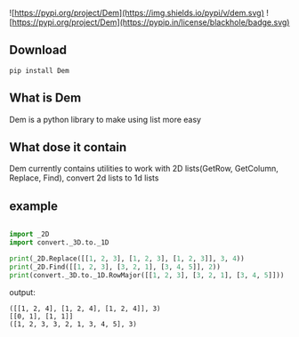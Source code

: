 ![https://pypi.org/project/Dem](https://img.shields.io/pypi/v/dem.svg)
![https://pypi.org/project/Dem](https://pypip.in/license/blackhole/badge.svg)

## Download

`pip install Dem`

## What is Dem

Dem is a python library to make using list more easy

## What dose it contain

Dem currently contains utilities to work with 2D lists(GetRow, GetColumn, Replace, Find), convert 2d lists to 1d lists

## example

```python

import _2D
import convert._3D.to._1D

print(_2D.Replace([[1, 2, 3], [1, 2, 3], [1, 2, 3]], 3, 4))
print(_2D.Find([[1, 2, 3], [3, 2, 1], [3, 4, 5]], 2))
print(convert._3D.to._1D.RowMajor([[1, 2, 3], [3, 2, 1], [3, 4, 5]]))

```
output:
````
([[1, 2, 4], [1, 2, 4], [1, 2, 4]], 3)
[[0, 1], [1, 1]]
([1, 2, 3, 3, 2, 1, 3, 4, 5], 3)
````
